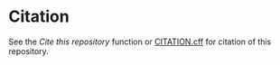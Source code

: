 # Citation

See the *Cite this repository* function or [CITATION.cff](https://github.com/OpenEnergyPlatform/oemetadata/blob/develop/CITATION.cff) for citation of this repository.
